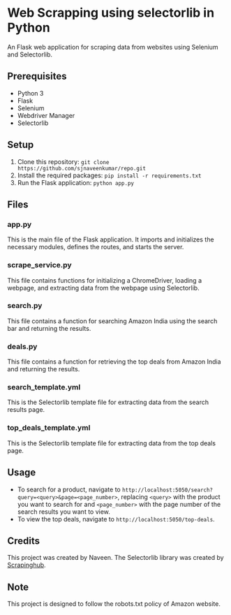 # Web Scrapping using selectorlib in Python

An Flask web application for scraping data from websites using Selenium and Selectorlib.

## Prerequisites

- Python 3
- Flask
- Selenium
- Webdriver Manager
- Selectorlib

## Setup

1. Clone this repository: `git clone https://github.com/sjnaveenkumar/repo.git`
2. Install the required packages: `pip install -r requirements.txt`
3. Run the Flask application: `python app.py`

## Files

### app.py

This is the main file of the Flask application. It imports and initializes the necessary modules, defines the routes, and starts the server.

### scrape_service.py

This file contains functions for initializing a ChromeDriver, loading a webpage, and extracting data from the webpage using Selectorlib.

### search.py

This file contains a function for searching Amazon India using the search bar and returning the results.

### deals.py

This file contains a function for retrieving the top deals from Amazon India and returning the results.

### search_template.yml

This is the Selectorlib template file for extracting data from the search results page.

### top_deals_template.yml

This is the Selectorlib template file for extracting data from the top deals page.

## Usage

- To search for a product, navigate to `http://localhost:5050/search?query=<query>&page=<page_number>`, replacing `<query>` with the product you want to search for and `<page_number>` with the page number of the search results you want to view.
- To view the top deals, navigate to `http://localhost:5050/top-deals`.

## Credits

This project was created by Naveen. The Selectorlib library was created by [Scrapinghub](https://github.com/scrapinghub/selectorlib).

## Note

This project is designed to follow the robots.txt policy of Amazon website.